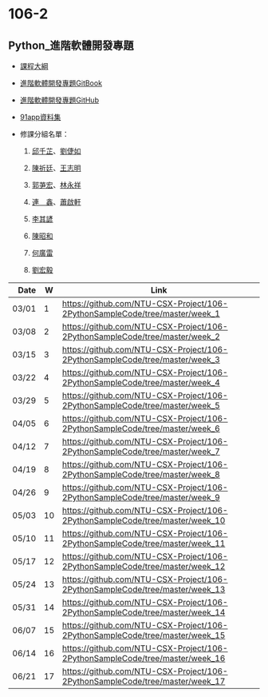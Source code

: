 # 106-2

## Python_進階軟體開發專題

- [課程大綱](https://nol.ntu.edu.tw/nol/coursesearch/print_table.php?course_id=H03%2005010&class=&dpt_code=H020&ser_no=76833&semester=106-2&lang=CH)

- [進階軟體開發專題GitBook](https://pecu.gitbooks.io/python_/content/)
- [進階軟體開發專題GitHub](https://github.com/NTU-CSX-Project/106-2PythonSampleCode)
- [91app資料集](https://drive.google.com/drive/folders/1g7Q81jHDXpJcWdhJEDl8h_wS_XmODgiB?usp=sharing)

- 修課分組名單：

  1. [邱千芷](https://github.com/JessieChiu/CSXSpring2018_Python)、[劉倢如](https://github.com/janeru/b3801053csx)
  
  2. [陳祈廷](https://github.com/rt6972177/106-2)、[王志明](https://github.com/cmengwong/STASD)
  
  3. [郭芛宏](https://github.com/s972301/Programming)、[林永祥](https://github.com/andylinpersonal/CSX_Project_2018S)
  
  4. [連　鑫](https://github.com/liansin/Class_CSX)、[蕭啟軒](https://github.com/superAwhite/CSX_course)
  
  5. [李其諺](https://github.com/sopper08/NTU-CSX-Project)
  
  6. [陳昭和](https://github.com/chenshowa/Showa_CsxPython)
  
  7. [何廣雷](https://github.com/KungRayHo/python_project)
  
  8. [劉宏毅](https://github.com/Rmj009/week_1)

| Date   | W    | Link                                                           |
| --:    | --   | --                                                             |
| 03/01  |  1   | https://github.com/NTU-CSX-Project/106-2PythonSampleCode/tree/master/week_1 |
| 03/08  |  2   | https://github.com/NTU-CSX-Project/106-2PythonSampleCode/tree/master/week_2 |
| 03/15  |  3   | https://github.com/NTU-CSX-Project/106-2PythonSampleCode/tree/master/week_3 |
| 03/22  |  4   | https://github.com/NTU-CSX-Project/106-2PythonSampleCode/tree/master/week_4 |
| 03/29  |  5   | https://github.com/NTU-CSX-Project/106-2PythonSampleCode/tree/master/week_5 |
| 04/05  |  6   | https://github.com/NTU-CSX-Project/106-2PythonSampleCode/tree/master/week_6 |
| 04/12  |  7   | https://github.com/NTU-CSX-Project/106-2PythonSampleCode/tree/master/week_7 |
| 04/19  |  8   | https://github.com/NTU-CSX-Project/106-2PythonSampleCode/tree/master/week_8 |
| 04/26  |  9   | https://github.com/NTU-CSX-Project/106-2PythonSampleCode/tree/master/week_9 |
| 05/03  |  10  | https://github.com/NTU-CSX-Project/106-2PythonSampleCode/tree/master/week_10 |
| 05/10  |  11  | https://github.com/NTU-CSX-Project/106-2PythonSampleCode/tree/master/week_11 |
| 05/17  |  12  | https://github.com/NTU-CSX-Project/106-2PythonSampleCode/tree/master/week_12 |
| 05/24  |  13  | https://github.com/NTU-CSX-Project/106-2PythonSampleCode/tree/master/week_13 |
| 05/31  |  14  | https://github.com/NTU-CSX-Project/106-2PythonSampleCode/tree/master/week_14 |
| 06/07  |  15  | https://github.com/NTU-CSX-Project/106-2PythonSampleCode/tree/master/week_15 |
| 06/14  |  16  | https://github.com/NTU-CSX-Project/106-2PythonSampleCode/tree/master/week_16 |
| 06/21  |  17  | https://github.com/NTU-CSX-Project/106-2PythonSampleCode/tree/master/week_17 |
